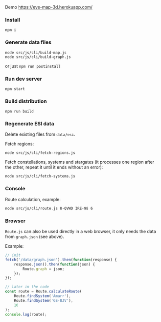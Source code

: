 
Demo https://eve-map-3d.herokuapp.com/

### Install

`npm i`

### Generate data files

```
node src/js/cli/build-map.js
node src/js/cli/build-graph.js
```

or just `npm run postinstall`

### Run dev server

`npm start`

### Build distribution

`npm run build`

### Regenerate ESI data

Delete existing files from `data/esi`.

Fetch regions:

`node src/js/cli/fetch-regions.js`

Fetch constellations, systems and stargates (it processes one region after the other, 
repeat it until it ends without an error):

`node src/js/cli/fetch-systems.js`

### Console

Route calculation, example:

`node src/js/cli/route.js U-QVWD IRE-98 6`

### Browser

`Route.js` can also be used directly in a web browser, it only needs the
data from `graph.json` (see above).

Example:

```javascript
// init
fetch('/data/graph.json').then(function(response) {
    response.json().then(function(json) {
        Route.graph = json;
    });
});
```
```javascript
// later in the code
const route = Route.calculateRoute(
    Route.findSystem('Amarr'), 
    Route.findSystem('GE-8JV'), 
    10
);
console.log(route);
```
